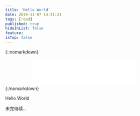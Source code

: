 ```yaml
---
title: 'Hello World'
date: 2019-11-07 14:41:21
tags: [read]
published: true
hideInList: false
feature: 
isTop: false
---
```


{::nomarkdown}
<center>
<iframe frameborder="no" border="0" marginwidth="0" marginheight="0" width=330 height=86 src="//music.163.com/outchain/player?type=2&id=863481092&auto=0&height=66">
</iframe>
</center>
{:/nomarkdown}



<!-- more -->

Hello World

未完待续...

